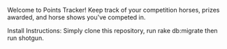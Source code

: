 Welcome to Points Tracker! Keep track of your competition horses, prizes awarded, and horse shows you've competed in.

Install Instructions:
Simply clone this repository, run rake db:migrate then run shotgun.